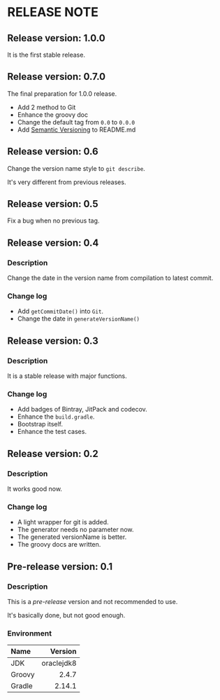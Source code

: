 RELEASE NOTE
============

Release version: 1.0.0
------------------------

It is the first stable release.

Release version: 0.7.0
------------------------

The final preparation for 1.0.0 release.

- Add 2 method to Git
- Enhance the groovy doc
- Change the default tag from `0.0` to `0.0.0`
- Add [Semantic Versioning](http://semver.org/) to README.md

Release version: 0.6
------------------------

Change the version name style to `git describe`.

It's very different from previous releases.

Release version: 0.5
------------------------

Fix a bug when no previous tag.

Release version: 0.4
------------------------

### Description

Change the date in the version name from compilation to latest commit.

### Change log

- Add `getCommitDate()` into `Git`.
- Change the date in `generateVersionName()`

Release version: 0.3
------------------------

### Description

It is a stable release with major functions.

### Change log

- Add badges of Bintray, JitPack and codecov.
- Enhance the `build.gradle`.
- Bootstrap itself.
- Enhance the test cases.

Release version: 0.2
------------------------

### Description

It works good now.

### Change log

- A light wrapper for git is added.
- The generator needs no parameter now.
- The generated versionName is better.
- The groovy docs are written.

Pre-release version: 0.1
------------------------

### Description

This is a *pre-release* version and not recommended to use.

It's basically done, but not good enough.

### Environment

| Name   | Version    |
| :---   | ------:    |
| JDK    | oraclejdk8 |
| Groovy | 2.4.7      |
| Gradle | 2.14.1     |
